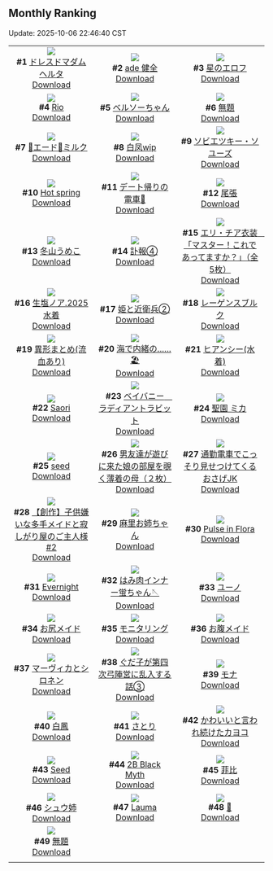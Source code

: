 ## Monthly Ranking
Update: 2025-10-06 22:46:40 CST

|      |      |      |
| :----: | :----: | :----: |
| ![](https://i.pixiv.re/c/240x480/img-master/img/2025/09/08/04/24/20/134839433_p0_master1200.jpg)<br>**#1** [ドレスドマダムヘルタ](https://www.pixiv.net/artworks/134839433)<br>[Download](https://i.pixiv.re/img-original/img/2025/09/08/04/24/20/134839433_p0.jpg) | ![](https://i.pixiv.re/c/240x480/img-master/img/2025/09/08/20/21/15/134866493_p0_master1200.jpg)<br>**#2** [ade 健全](https://www.pixiv.net/artworks/134866493)<br>[Download](https://i.pixiv.re/img-original/img/2025/09/08/20/21/15/134866493_p0.png) | ![](https://i.pixiv.re/c/240x480/img-master/img/2025/09/08/18/51/18/134862999_p0_master1200.jpg)<br>**#3** [星のエロフ](https://www.pixiv.net/artworks/134862999)<br>[Download](https://i.pixiv.re/img-original/img/2025/09/08/18/51/18/134862999_p0.png) |
| ![](https://i.pixiv.re/c/240x480/img-master/img/2025/09/08/00/02/33/134839855_p0_master1200.jpg)<br>**#4** [Rio](https://www.pixiv.net/artworks/134839855)<br>[Download](https://i.pixiv.re/img-original/img/2025/09/08/00/02/33/134839855_p0.png) | ![](https://i.pixiv.re/c/240x480/img-master/img/2025/09/08/00/10/31/134840274_p0_master1200.jpg)<br>**#5** [ベルソーちゃん](https://www.pixiv.net/artworks/134840274)<br>[Download](https://i.pixiv.re/img-original/img/2025/09/08/00/10/31/134840274_p0.jpg) | ![](https://i.pixiv.re/c/240x480/img-master/img/2025/09/08/18/16/42/134862006_p0_master1200.jpg)<br>**#6** [無題](https://www.pixiv.net/artworks/134862006)<br>[Download](https://i.pixiv.re/img-original/img/2025/09/08/18/16/42/134862006_p0.png) |
| ![](https://i.pixiv.re/c/240x480/img-master/img/2025/09/06/12/00/02/134768861_p0_master1200.jpg)<br>**#7** [🐰エード🐰ミルク](https://www.pixiv.net/artworks/134768861)<br>[Download](https://i.pixiv.re/img-original/img/2025/09/06/12/00/02/134768861_p0.jpg) | ![](https://i.pixiv.re/c/240x480/img-master/img/2025/09/08/07/38/58/134849483_p0_master1200.jpg)<br>**#8** [白凤wip](https://www.pixiv.net/artworks/134849483)<br>[Download](https://i.pixiv.re/img-original/img/2025/09/08/07/38/58/134849483_p0.jpg) | ![](https://i.pixiv.re/c/240x480/img-master/img/2025/09/09/19/18/09/134901485_p0_master1200.jpg)<br>**#9** [ソビエツキー・ソユーズ](https://www.pixiv.net/artworks/134901485)<br>[Download](https://i.pixiv.re/img-original/img/2025/09/09/19/18/09/134901485_p0.jpg) |
| ![](https://i.pixiv.re/c/240x480/img-master/img/2025/09/07/01/07/13/134797939_p0_master1200.jpg)<br>**#10** [Hot spring](https://www.pixiv.net/artworks/134797939)<br>[Download](https://i.pixiv.re/img-original/img/2025/09/07/01/07/13/134797939_p0.png) | ![](https://i.pixiv.re/c/240x480/img-master/img/2025/09/08/17/12/35/134859964_p0_master1200.jpg)<br>**#11** [デート帰りの電車🚋](https://www.pixiv.net/artworks/134859964)<br>[Download](https://i.pixiv.re/img-original/img/2025/09/08/17/12/35/134859964_p0.jpg) | ![](https://i.pixiv.re/c/240x480/img-master/img/2025/09/08/19/32/25/134864498_p0_master1200.jpg)<br>**#12** [尾張](https://www.pixiv.net/artworks/134864498)<br>[Download](https://i.pixiv.re/img-original/img/2025/09/08/19/32/25/134864498_p0.jpg) |
| ![](https://i.pixiv.re/c/240x480/img-master/img/2025/09/08/15/00/04/134857201_p0_master1200.jpg)<br>**#13** [冬山うめこ](https://www.pixiv.net/artworks/134857201)<br>[Download](https://i.pixiv.re/img-original/img/2025/09/08/15/00/04/134857201_p0.png) | ![](https://i.pixiv.re/c/240x480/img-master/img/2025/09/17/12/36/25/134859629_p0_master1200.jpg)<br>**#14** [訃報④](https://www.pixiv.net/artworks/134859629)<br>[Download](https://i.pixiv.re/img-original/img/2025/09/17/12/36/25/134859629_p0.jpg) | ![](https://i.pixiv.re/c/240x480/img-master/img/2025/09/07/11/00/05/134809364_p0_master1200.jpg)<br>**#15** [エリ・チア衣装　「マスター！これであってますか？」（全5枚）](https://www.pixiv.net/artworks/134809364)<br>[Download](https://i.pixiv.re/img-original/img/2025/09/07/11/00/05/134809364_p0.jpg) |
| ![](https://i.pixiv.re/c/240x480/img-master/img/2025/09/08/13/55/12/134855952_p0_master1200.jpg)<br>**#16** [生塩ノア.2025水着](https://www.pixiv.net/artworks/134855952)<br>[Download](https://i.pixiv.re/img-original/img/2025/09/08/13/55/12/134855952_p0.jpg) | ![](https://i.pixiv.re/c/240x480/img-master/img/2025/09/08/03/42/28/134845937_p0_master1200.jpg)<br>**#17** [姫と近衛兵②](https://www.pixiv.net/artworks/134845937)<br>[Download](https://i.pixiv.re/img-original/img/2025/09/08/03/42/28/134845937_p0.jpg) | ![](https://i.pixiv.re/c/240x480/img-master/img/2025/09/06/00/00/17/134753276_p0_master1200.jpg)<br>**#18** [レーゲンスブルク](https://www.pixiv.net/artworks/134753276)<br>[Download](https://i.pixiv.re/img-original/img/2025/09/06/00/00/17/134753276_p0.jpg) |
| ![](https://i.pixiv.re/c/240x480/img-master/img/2025/09/08/18/29/42/134862378_p0_master1200.jpg)<br>**#19** [異形まとめ(流血あり)](https://www.pixiv.net/artworks/134862378)<br>[Download](https://i.pixiv.re/img-original/img/2025/09/08/18/29/42/134862378_p0.jpg) | ![](https://i.pixiv.re/c/240x480/img-master/img/2025/09/07/00/32/29/134796642_p0_master1200.jpg)<br>**#20** [海で内緒の……🏖️](https://www.pixiv.net/artworks/134796642)<br>[Download](https://i.pixiv.re/img-original/img/2025/09/07/00/32/29/134796642_p0.jpg) | ![](https://i.pixiv.re/c/240x480/img-master/img/2025/09/09/00/00/42/134876555_p0_master1200.jpg)<br>**#21** [ヒアンシー(水着)](https://www.pixiv.net/artworks/134876555)<br>[Download](https://i.pixiv.re/img-original/img/2025/09/09/00/00/42/134876555_p0.jpg) |
| ![](https://i.pixiv.re/c/240x480/img-master/img/2025/09/07/19/48/45/134826909_p0_master1200.jpg)<br>**#22** [Saori](https://www.pixiv.net/artworks/134826909)<br>[Download](https://i.pixiv.re/img-original/img/2025/09/07/19/48/45/134826909_p0.jpg) | ![](https://i.pixiv.re/c/240x480/img-master/img/2025/09/10/00/01/36/134913883_p0_master1200.jpg)<br>**#23** [ベイバニー　ラディアントラビット](https://www.pixiv.net/artworks/134913883)<br>[Download](https://i.pixiv.re/img-original/img/2025/09/10/00/01/36/134913883_p0.jpg) | ![](https://i.pixiv.re/c/240x480/img-master/img/2025/09/09/00/00/11/134876365_p0_master1200.jpg)<br>**#24** [聖園 ミカ](https://www.pixiv.net/artworks/134876365)<br>[Download](https://i.pixiv.re/img-original/img/2025/09/09/00/00/11/134876365_p0.jpg) |
| ![](https://i.pixiv.re/c/240x480/img-master/img/2025/09/06/00/00/10/134753207_p0_master1200.jpg)<br>**#25** [seed](https://www.pixiv.net/artworks/134753207)<br>[Download](https://i.pixiv.re/img-original/img/2025/09/06/00/00/10/134753207_p0.jpg) | ![](https://i.pixiv.re/c/240x480/img-master/img/2025/09/06/18/41/40/134780663_p0_master1200.jpg)<br>**#26** [男友達が遊びに来た娘の部屋を覗く薄着の母（２枚）](https://www.pixiv.net/artworks/134780663)<br>[Download](https://i.pixiv.re/img-original/img/2025/09/06/18/41/40/134780663_p0.jpg) | ![](https://i.pixiv.re/c/240x480/img-master/img/2025/09/08/19/51/14/134865128_p0_master1200.jpg)<br>**#27** [通勤電車でこっそり見せつけてくるおさげJK](https://www.pixiv.net/artworks/134865128)<br>[Download](https://i.pixiv.re/img-original/img/2025/09/08/19/51/14/134865128_p0.jpg) |
| ![](https://i.pixiv.re/c/240x480/img-master/img/2025/09/08/00/48/37/134841838_p0_master1200.jpg)<br>**#28** [【創作】子供嫌いな多手メイドと寂しがり屋のご主人様 #2](https://www.pixiv.net/artworks/134841838)<br>[Download](https://i.pixiv.re/img-original/img/2025/09/08/00/48/37/134841838_p0.jpg) | ![](https://i.pixiv.re/c/240x480/img-master/img/2025/09/09/00/01/10/134876643_p0_master1200.jpg)<br>**#29** [麻里お姉ちゃん](https://www.pixiv.net/artworks/134876643)<br>[Download](https://i.pixiv.re/img-original/img/2025/09/09/00/01/10/134876643_p0.jpg) | ![](https://i.pixiv.re/c/240x480/img-master/img/2025/09/09/20/59/59/134905264_p0_master1200.jpg)<br>**#30** [Pulse in Flora](https://www.pixiv.net/artworks/134905264)<br>[Download](https://i.pixiv.re/img-original/img/2025/09/09/20/59/59/134905264_p0.jpg) |
| ![](https://i.pixiv.re/c/240x480/img-master/img/2025/09/06/00/11/45/134754242_p0_master1200.jpg)<br>**#31** [Evernight](https://www.pixiv.net/artworks/134754242)<br>[Download](https://i.pixiv.re/img-original/img/2025/09/06/00/11/45/134754242_p0.png) | ![](https://i.pixiv.re/c/240x480/img-master/img/2025/09/06/22/10/12/134789796_p0_master1200.jpg)<br>**#32** [はみ肉インナー蛍ちゃん🪡](https://www.pixiv.net/artworks/134789796)<br>[Download](https://i.pixiv.re/img-original/img/2025/09/06/22/10/12/134789796_p0.png) | ![](https://i.pixiv.re/c/240x480/img-master/img/2025/09/07/15/05/58/134796484_p0_master1200.jpg)<br>**#33** [ユーノ](https://www.pixiv.net/artworks/134796484)<br>[Download](https://i.pixiv.re/img-original/img/2025/09/07/15/05/58/134796484_p0.jpg) |
| ![](https://i.pixiv.re/c/240x480/img-master/img/2025/09/07/12/00/02/134811036_p0_master1200.jpg)<br>**#34** [お尻メイド](https://www.pixiv.net/artworks/134811036)<br>[Download](https://i.pixiv.re/img-original/img/2025/09/07/12/00/02/134811036_p0.jpg) | ![](https://i.pixiv.re/c/240x480/img-master/img/2025/09/08/00/09/45/134840245_p0_master1200.jpg)<br>**#35** [モニタリング](https://www.pixiv.net/artworks/134840245)<br>[Download](https://i.pixiv.re/img-original/img/2025/09/08/00/09/45/134840245_p0.png) | ![](https://i.pixiv.re/c/240x480/img-master/img/2025/09/06/12/30/03/134769791_p0_master1200.jpg)<br>**#36** [お腹メイド](https://www.pixiv.net/artworks/134769791)<br>[Download](https://i.pixiv.re/img-original/img/2025/09/06/12/30/03/134769791_p0.jpg) |
| ![](https://i.pixiv.re/c/240x480/img-master/img/2025/09/08/01/02/48/134842367_p0_master1200.jpg)<br>**#37** [マーヴィカとシロネン](https://www.pixiv.net/artworks/134842367)<br>[Download](https://i.pixiv.re/img-original/img/2025/09/08/01/02/48/134842367_p0.jpg) | ![](https://i.pixiv.re/c/240x480/img-master/img/2025/09/08/00/44/43/134839556_p0_master1200.jpg)<br>**#38** [ぐだ子が第四次弓陣営に乱入する話③](https://www.pixiv.net/artworks/134839556)<br>[Download](https://i.pixiv.re/img-original/img/2025/09/08/00/44/43/134839556_p0.jpg) | ![](https://i.pixiv.re/c/240x480/img-master/img/2025/09/08/00/08/19/134840183_p0_master1200.jpg)<br>**#39** [モナ](https://www.pixiv.net/artworks/134840183)<br>[Download](https://i.pixiv.re/img-original/img/2025/09/08/00/08/19/134840183_p0.jpg) |
| ![](https://i.pixiv.re/c/240x480/img-master/img/2025/09/09/22/00/06/134908033_p0_master1200.jpg)<br>**#40** [白鳳](https://www.pixiv.net/artworks/134908033)<br>[Download](https://i.pixiv.re/img-original/img/2025/09/09/22/00/06/134908033_p0.jpg) | ![](https://i.pixiv.re/c/240x480/img-master/img/2025/09/08/23/07/34/134874005_p0_master1200.jpg)<br>**#41** [さとり](https://www.pixiv.net/artworks/134874005)<br>[Download](https://i.pixiv.re/img-original/img/2025/09/08/23/07/34/134874005_p0.jpg) | ![](https://i.pixiv.re/c/240x480/img-master/img/2025/09/09/17/03/29/134897319_p0_master1200.jpg)<br>**#42** [かわいいと言われ続けたカヨコ](https://www.pixiv.net/artworks/134897319)<br>[Download](https://i.pixiv.re/img-original/img/2025/09/09/17/03/29/134897319_p0.jpg) |
| ![](https://i.pixiv.re/c/240x480/img-master/img/2025/09/06/22/29/47/134790564_p0_master1200.jpg)<br>**#43** [Seed](https://www.pixiv.net/artworks/134790564)<br>[Download](https://i.pixiv.re/img-original/img/2025/09/06/22/29/47/134790564_p0.jpg) | ![](https://i.pixiv.re/c/240x480/img-master/img/2025/09/06/13/13/56/134770976_p0_master1200.jpg)<br>**#44** [2B Black Myth](https://www.pixiv.net/artworks/134770976)<br>[Download](https://i.pixiv.re/img-original/img/2025/09/06/13/13/56/134770976_p0.jpg) | ![](https://i.pixiv.re/c/240x480/img-master/img/2025/09/07/20/06/11/134827849_p0_master1200.jpg)<br>**#45** [菲比](https://www.pixiv.net/artworks/134827849)<br>[Download](https://i.pixiv.re/img-original/img/2025/09/07/20/06/11/134827849_p0.jpg) |
| ![](https://i.pixiv.re/c/240x480/img-master/img/2025/09/09/15/59/50/134895839_p0_master1200.jpg)<br>**#46** [シュウ姉](https://www.pixiv.net/artworks/134895839)<br>[Download](https://i.pixiv.re/img-original/img/2025/09/09/15/59/50/134895839_p0.jpg) | ![](https://i.pixiv.re/c/240x480/img-master/img/2025/09/10/01/07/10/134916662_p0_master1200.jpg)<br>**#47** [Lauma](https://www.pixiv.net/artworks/134916662)<br>[Download](https://i.pixiv.re/img-original/img/2025/09/10/01/07/10/134916662_p0.png) | ![](https://i.pixiv.re/c/240x480/img-master/img/2025/09/08/00/00/18/134839463_p0_master1200.jpg)<br>**#48** [🦋](https://www.pixiv.net/artworks/134839463)<br>[Download](https://i.pixiv.re/img-original/img/2025/09/08/00/00/18/134839463_p0.jpg) |
| ![](https://i.pixiv.re/c/240x480/img-master/img/2025/09/08/13/43/38/134855739_p0_master1200.jpg)<br>**#49** [無題](https://www.pixiv.net/artworks/134855739)<br>[Download](https://i.pixiv.re/img-original/img/2025/09/08/13/43/38/134855739_p0.png) |
|      |      |

